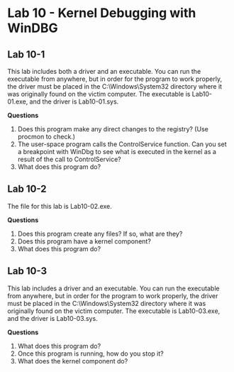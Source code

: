# Lab 10 - Kernel Debugging with WinDBG

## Lab 10-1

This lab includes both a driver and an executable. You can run the executable from anywhere, but in order for the program to work properly, the driver must be placed in the C:\Windows\System32 directory where it was originally found on the victim computer. The executable is Lab10-01.exe, and the driver is Lab10-01.sys.

**Questions**

1. Does this program make any direct changes to the registry? (Use procmon to check.)
2. The user-space program calls the ControlService function. Can you set a breakpoint with WinDbg to see what is executed in the kernel as a result of the call to ControlService?
3. What does this program do?

## Lab 10-2

The file for this lab is Lab10-02.exe.

**Questions**

1. Does this program create any files? If so, what are they?
2. Does this program have a kernel component?
3. What does this program do?

## Lab 10-3

This lab includes a driver and an executable. You can run the executable from anywhere, but in order for the program to work properly, the driver must be placed in the C:\Windows\System32 directory where it was originally found on the victim computer. The executable is Lab10-03.exe, and the driver is Lab10-03.sys.

**Questions**

1. What does this program do?
2. Once this program is running, how do you stop it?
3. What does the kernel component do?